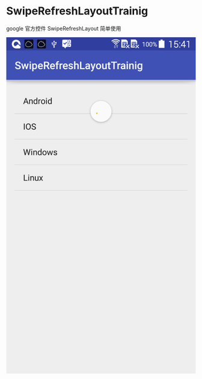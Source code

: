 # SwipeRefreshLayoutTrainig
google 官方控件 SwipeRefreshLayout 简单使用

![image](https://raw.githubusercontent.com/substarry/SwipeRefreshLayoutTrainig/master/screenshots/screenshot_1.png)


